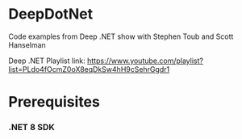 # DeepDotNet

Code examples from Deep .NET show with Stephen Toub and Scott Hanselman 

Deep .NET Playlist link: https://www.youtube.com/playlist?list=PLdo4fOcmZ0oX8eqDkSw4hH9cSehrGgdr1

# Prerequisites

### .NET 8 SDK
